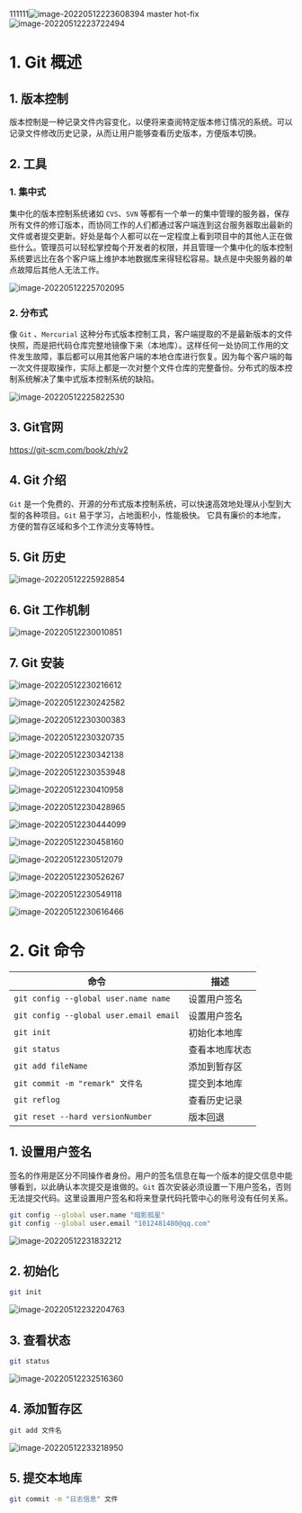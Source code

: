 111111![image-20220512223608394](img/image-20220512223608394.png)
master
hot-fix
![image-20220512223722494](img/image-20220512223722494.png)

# 1. Git 概述

## 1. 版本控制

版本控制是一种记录文件内容变化，以便将来查阅特定版本修订情况的系统。可以记录文件修改历史记录，从而让用户能够查看历史版本，方便版本切换。

## 2. 工具

### 1. 集中式

集中化的版本控制系统诸如 `CVS`、`SVN` 等都有一个单一的集中管理的服务器，保存所有文件的修订版本，而协同工作的人们都通过客户端连到这台服务器取出最新的文件或者提交更新。好处是每个人都可以在一定程度上看到项目中的其他人正在做些什么。管理员可以轻松掌控每个开发者的权限，并且管理一个集中化的版本控制系统要远比在各个客户端上维护本地数据库来得轻松容易。缺点是中央服务器的单点故障后其他人无法工作。

![image-20220512225702095](img/image-20220512225702095.png)

### 2. 分布式

像 `Git` 、`Mercurial` 这种分布式版本控制工具，客户端提取的不是最新版本的文件快照，而是把代码仓库完整地镜像下来（本地库）。这样任何一处协同工作用的文件发生故障，事后都可以用其他客户端的本地仓库进行恢复。因为每个客户端的每一次文件提取操作，实际上都是一次对整个文件仓库的完整备份。分布式的版本控制系统解决了集中式版本控制系统的缺陷。

![image-20220512225822530](img/image-20220512225822530.png)



## 3. Git官网

https://git-scm.com/book/zh/v2

## 4. Git 介绍

`Git` 是一个免费的、开源的分布式版本控制系统，可以快速高效地处理从小型到大型的各种项目。`Git` 易于学习，占地面积小，性能极快。 它具有廉价的本地库，方便的暂存区域和多个工作流分支等特性。

## 5. Git 历史

![image-20220512225928854](img/image-20220512225928854.png)

## 6. Git 工作机制

![image-20220512230010851](img/image-20220512230010851.png)

## 7. Git 安装

![image-20220512230216612](img/image-20220512230216612.png)

![image-20220512230242582](img/image-20220512230242582.png)

![image-20220512230300383](img/image-20220512230300383.png)

![image-20220512230320735](img/image-20220512230320735.png)

![image-20220512230342138](img/image-20220512230342138.png)

![image-20220512230353948](img/image-20220512230353948.png)

![image-20220512230410958](img/image-20220512230410958.png)

![image-20220512230428965](img/image-20220512230428965.png)

![image-20220512230444099](img/image-20220512230444099.png)

![image-20220512230458160](img/image-20220512230458160.png)

![image-20220512230512079](img/image-20220512230512079.png)

![image-20220512230526267](img/image-20220512230526267.png)

![image-20220512230549118](img/image-20220512230549118.png)

![image-20220512230616466](img/image-20220512230616466.png)

# 2. Git 命令

| 命令                                   | 描述           |
| -------------------------------------- | -------------- |
| `git config --global user.name name`   | 设置用户签名   |
| `git config --global user.email email` | 设置用户签名   |
| `git init`                             | 初始化本地库   |
| `git status`                           | 查看本地库状态 |
| `git add fileName `                    | 添加到暂存区   |
| `git commit -m "remark" 文件名 `       | 提交到本地库   |
| `git reflog `                          | 查看历史记录   |
| `git reset --hard versionNumber `      | 版本回退       |

## 1. 设置用户签名

签名的作用是区分不同操作者身份。用户的签名信息在每一个版本的提交信息中能够看到，以此确认本次提交是谁做的。`Git` 首次安装必须设置一下用户签名，否则无法提交代码。这里设置用户签名和将来登录代码托管中心的账号没有任何关系。

```bash
git config --global user.name "暗影孤星"
git config --global user.email "1012481480@qq.com"
```

![image-20220512231832212](img/image-20220512231832212.png)

## 2. 初始化

```bash
git init
```

![image-20220512232204763](img/image-20220512232204763.png)

## 3. 查看状态

```bash
git status
```

![image-20220512232516360](img/image-20220512232516360.png)

## 4. 添加暂存区

```bash
git add 文件名
```

![image-20220512233218950](img/image-20220512233218950.png)

## 5. 提交本地库

```bash
git commit -m "日志信息" 文件
```

